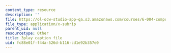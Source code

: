 ```yaml
---
content_type: resource
description: ''
file: https://ol-ocw-studio-app-qa.s3.amazonaws.com/courses/6-004-computation-structures-spring-2017/fc88e01ff44a526db116cd1e92b357e0_R6EzJKevAE8.vtt
file_type: application/x-subrip
parent_uid: null
resourcetype: Other
title: 3play caption file
uid: fc88e01f-f44a-526d-b116-cd1e92b357e0
---
```

